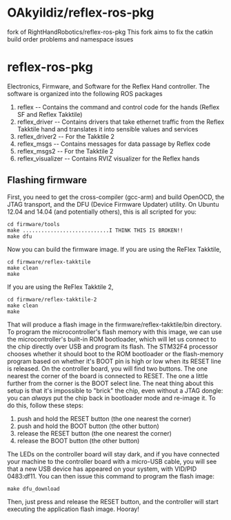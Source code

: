 # OAkyildiz/reflex-ros-pkg
fork of RightHandRobotics/reflex-ros-pkg
This fork aims to fix the catkin build order problems and namespace issues 


reflex-ros-pkg
======

Electronics, Firmware, and Software for the Reflex Hand controller. The software is organized into the following ROS packages

1. reflex -- Contains the command and control code for the hands (Reflex SF and Reflex Takktile)
2. reflex_driver -- Contains drivers that take ethernet traffic from the Reflex Takktile hand and translates it into sensible values and services
3. reflex_driver2 -- For the Takktile 2
4. reflex_msgs -- Contains messages for data passage by Reflex code
5. reflex_msgs2 -- For the Takktile 2
6. reflex_visualizer -- Contains RVIZ visualizer for the Reflex hands

Flashing firmware
------
First, you need to get the cross-compiler (gcc-arm) and build OpenOCD, the JTAG transport, and the DFU (Device Firmware Updater) utility. On Ubuntu 12.04 and 14.04 (and potentially others), this is all scripted for you:

    cd firmware/tools 
    make ............................I THINK THIS IS BROKEN!!
    make dfu

Now you can build the firmware image. If you are using the ReFlex Takktile, 

    cd firmware/reflex-takktile
    make clean
    make

If you are using the ReFlex Takktile 2,

    cd firmware/reflex-takktile-2
    make clean
    make

That will produce a flash image in the firmware/reflex-takktile/bin directory. To program the microcontroller's flash memory with this image, we can use the microcontroller's built-in ROM bootloader, which will let us connect to the chip directly over USB and program its flash. The STM32F4 processor chooses whether it should boot to the ROM bootloader or the flash-memory program based on whether it's BOOT pin is high or low when its RESET line is released. On the controller board, you will find two buttons. The one nearest the corner of the board is connected to RESET. The one a little further from the corner is the BOOT select line. The neat thing about this setup is that it's impossible to "brick" the chip, even without a JTAG dongle: you can *always* put the chip back in bootloader mode and re-image it. To do this, follow these steps:

1. push and hold the RESET button (the one nearest the corner)
1. push and hold the BOOT button (the other button)
1. release the RESET button (the one nearest the corner)
1. release the BOOT button (the other button)

The LEDs on the controller board will stay dark, and if you have connected your machine to the controller board with a micro-USB cable, you will see that a new USB device has appeared on your system, with VID/PID 0483:df11. You can then issue this command to program the flash image:

    make dfu_download

Then, just press and release the RESET button, and the controller will start executing the application flash image. Hooray!
